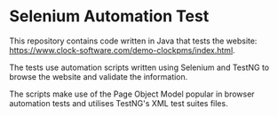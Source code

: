 # Selenium Automation Test

This repository contains code written in Java that tests the website: https://www.clock-software.com/demo-clockpms/index.html.

The tests use automation scripts written using Selenium and TestNG to browse the website and validate the information.

The scripts make use of the Page Object Model popular in browser automation tests and utilises TestNG's XML test suites files.
